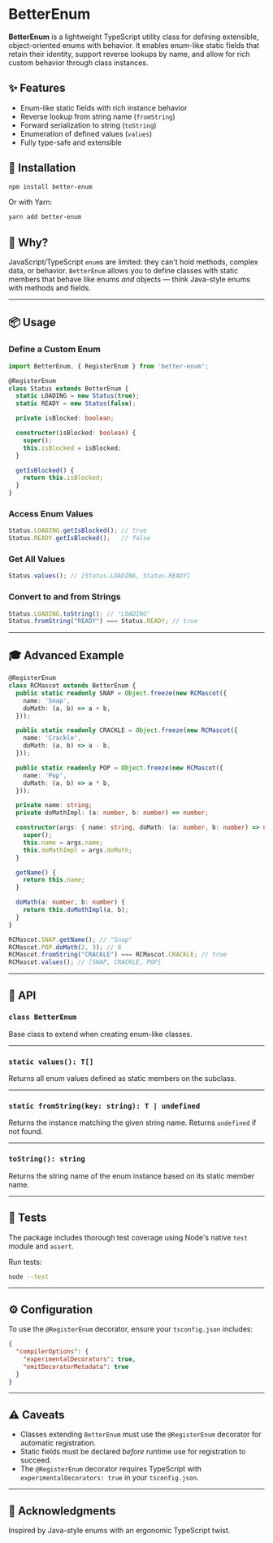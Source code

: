 # BetterEnum

**BetterEnum** is a lightweight TypeScript utility class for defining extensible, object-oriented enums with behavior. It enables enum-like static fields that retain their identity, support reverse lookups by name, and allow for rich custom behavior through class instances.

## ✨ Features

* Enum-like static fields with rich instance behavior
* Reverse lookup from string name (`fromString`)
* Forward serialization to string (`toString`)
* Enumeration of defined values (`values`)
* Fully type-safe and extensible

## 🚀 Installation

```bash
npm install better-enum
```

Or with Yarn:

```bash
yarn add better-enum
```

## 🧠 Why?

JavaScript/TypeScript `enum`s are limited: they can't hold methods, complex data, or behavior. `BetterEnum` allows you to define classes with static members that behave like enums *and* objects — think Java-style enums with methods and fields.

---

## 📦 Usage

### Define a Custom Enum

```ts
import BetterEnum, { RegisterEnum } from 'better-enum';

@RegisterEnum
class Status extends BetterEnum {
  static LOADING = new Status(true);
  static READY = new Status(false);

  private isBlocked: boolean;

  constructor(isBlocked: boolean) {
    super();
    this.isBlocked = isBlocked;
  }

  getIsBlocked() {
    return this.isBlocked;
  }
}
```

### Access Enum Values

```ts
Status.LOADING.getIsBlocked(); // true
Status.READY.getIsBlocked();   // false
```

### Get All Values

```ts
Status.values(); // [Status.LOADING, Status.READY]
```

### Convert to and from Strings

```ts
Status.LOADING.toString(); // "LOADING"
Status.fromString("READY") === Status.READY; // true
```

---

## 🎓 Advanced Example

```ts
@RegisterEnum
class RCMascot extends BetterEnum {
  public static readonly SNAP = Object.freeze(new RCMascot({
    name: 'Snap',
    doMath: (a, b) => a + b,
  }));

  public static readonly CRACKLE = Object.freeze(new RCMascot({
    name: 'Crackle',
    doMath: (a, b) => a - b,
  }));

  public static readonly POP = Object.freeze(new RCMascot({
    name: 'Pop',
    doMath: (a, b) => a * b,
  }));

  private name: string;
  private doMathImpl: (a: number, b: number) => number;

  constructor(args: { name: string, doMath: (a: number, b: number) => number }) {
    super();
    this.name = args.name;
    this.doMathImpl = args.doMath;
  }

  getName() {
    return this.name;
  }

  doMath(a: number, b: number) {
    return this.doMathImpl(a, b);
  }
}
```

```ts
RCMascot.SNAP.getName(); // "Snap"
RCMascot.POP.doMath(2, 3); // 6
RCMascot.fromString("CRACKLE") === RCMascot.CRACKLE; // true
RCMascot.values(); // [SNAP, CRACKLE, POP]
```

---

## 📘 API

### `class BetterEnum`

Base class to extend when creating enum-like classes.

---

### `static values(): T[]`

Returns all enum values defined as static members on the subclass.

---

### `static fromString(key: string): T | undefined`

Returns the instance matching the given string name. Returns `undefined` if not found.

---

### `toString(): string`

Returns the string name of the enum instance based on its static member name.

---

## 🧪 Tests

The package includes thorough test coverage using Node's native `test` module and `assert`.

Run tests:

```bash
node --test
```

---

## ⚙️ Configuration

To use the `@RegisterEnum` decorator, ensure your `tsconfig.json` includes:

```json
{
  "compilerOptions": {
    "experimentalDecorators": true,
    "emitDecoratorMetadata": true
  }
}
```

---

## ⚠️ Caveats

* Classes extending `BetterEnum` must use the `@RegisterEnum` decorator for automatic registration.
* Static fields must be declared *before* runtime use for registration to succeed.
* The `@RegisterEnum` decorator requires TypeScript with `experimentalDecorators: true` in your `tsconfig.json`.

---

## 🙌 Acknowledgments

Inspired by Java-style enums with an ergonomic TypeScript twist.

